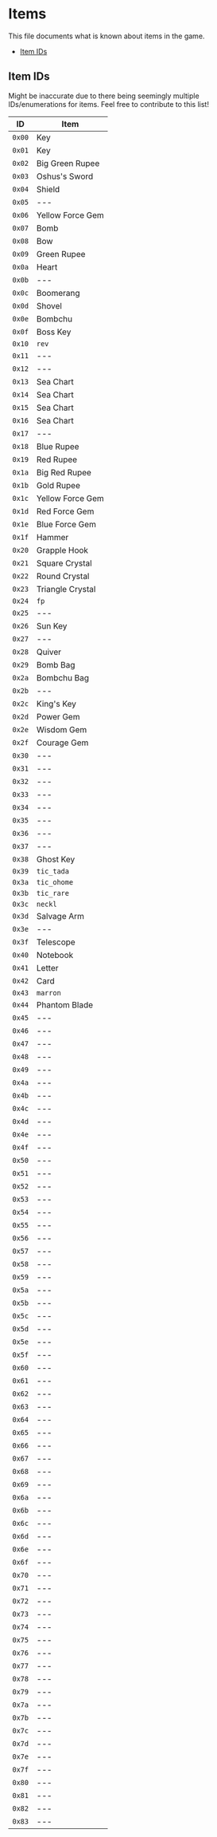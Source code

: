 # Items
This file documents what is known about items in the game.
- [Item IDs](#item-ids)

## Item IDs
Might be inaccurate due to there being seemingly multiple IDs/enumerations for items. Feel free to contribute to this list!

 ID    | Item
-------|----------------
`0x00` | Key
`0x01` | Key
`0x02` | Big Green Rupee
`0x03` | Oshus's Sword
`0x04` | Shield
`0x05` | ---
`0x06` | Yellow Force Gem
`0x07` | Bomb
`0x08` | Bow
`0x09` | Green Rupee
`0x0a` | Heart
`0x0b` | ---
`0x0c` | Boomerang
`0x0d` | Shovel
`0x0e` | Bombchu
`0x0f` | Boss Key
`0x10` | `rev`
`0x11` | ---
`0x12` | ---
`0x13` | Sea Chart
`0x14` | Sea Chart
`0x15` | Sea Chart
`0x16` | Sea Chart
`0x17` | ---
`0x18` | Blue Rupee
`0x19` | Red Rupee
`0x1a` | Big Red Rupee
`0x1b` | Gold Rupee
`0x1c` | Yellow Force Gem
`0x1d` | Red Force Gem
`0x1e` | Blue Force Gem
`0x1f` | Hammer
`0x20` | Grapple Hook
`0x21` | Square Crystal
`0x22` | Round Crystal
`0x23` | Triangle Crystal
`0x24` | `fp`
`0x25` | ---
`0x26` | Sun Key
`0x27` | ---
`0x28` | Quiver
`0x29` | Bomb Bag
`0x2a` | Bombchu Bag
`0x2b` | ---
`0x2c` | King's Key
`0x2d` | Power Gem
`0x2e` | Wisdom Gem
`0x2f` | Courage Gem
`0x30` | ---
`0x31` | ---
`0x32` | ---
`0x33` | ---
`0x34` | ---
`0x35` | ---
`0x36` | ---
`0x37` | ---
`0x38` | Ghost Key
`0x39` | `tic_tada`
`0x3a` | `tic_ohome`
`0x3b` | `tic_rare`
`0x3c` | `neckl`
`0x3d` | Salvage Arm
`0x3e` | ---
`0x3f` | Telescope
`0x40` | Notebook
`0x41` | Letter
`0x42` | Card
`0x43` | `marron`
`0x44` | Phantom Blade
`0x45` | ---
`0x46` | ---
`0x47` | ---
`0x48` | ---
`0x49` | ---
`0x4a` | ---
`0x4b` | ---
`0x4c` | ---
`0x4d` | ---
`0x4e` | ---
`0x4f` | ---
`0x50` | ---
`0x51` | ---
`0x52` | ---
`0x53` | ---
`0x54` | ---
`0x55` | ---
`0x56` | ---
`0x57` | ---
`0x58` | ---
`0x59` | ---
`0x5a` | ---
`0x5b` | ---
`0x5c` | ---
`0x5d` | ---
`0x5e` | ---
`0x5f` | ---
`0x60` | ---
`0x61` | ---
`0x62` | ---
`0x63` | ---
`0x64` | ---
`0x65` | ---
`0x66` | ---
`0x67` | ---
`0x68` | ---
`0x69` | ---
`0x6a` | ---
`0x6b` | ---
`0x6c` | ---
`0x6d` | ---
`0x6e` | ---
`0x6f` | ---
`0x70` | ---
`0x71` | ---
`0x72` | ---
`0x73` | ---
`0x74` | ---
`0x75` | ---
`0x76` | ---
`0x77` | ---
`0x78` | ---
`0x79` | ---
`0x7a` | ---
`0x7b` | ---
`0x7c` | ---
`0x7d` | ---
`0x7e` | ---
`0x7f` | ---
`0x80` | ---
`0x81` | ---
`0x82` | ---
`0x83` | ---
